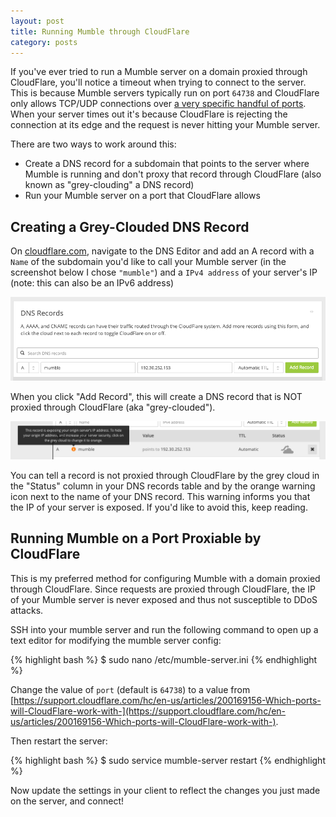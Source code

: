```yaml
---
layout: post
title: Running Mumble through CloudFlare
category: posts
---
```


If you've ever tried to run a Mumble server on a domain proxied through CloudFlare, you'll notice a timeout when trying to connect to the server. This is because Mumble servers typically run on port `64738` and CloudFlare only allows TCP/UDP connections over [a very specific handful of ports](https://support.cloudflare.com/hc/en-us/articles/200169156-Which-ports-will-CloudFlare-work-with-). When your server times out it's because CloudFlare is rejecting the connection at its edge and the request is never hitting your Mumble server.

There are two ways to work around this:

- Create a DNS record for a subdomain that points to the server where Mumble is running and don't proxy that record through CloudFlare (also known as "grey-clouding" a DNS record)
- Run your Mumble server on a port that CloudFlare allows

## Creating a Grey-Clouded DNS Record

On [cloudflare.com](cloudflare.com), navigate to the DNS Editor and add an A record with a `Name` of the subdomain you'd like to call your Mumble server (in the screenshot below I chose `"mumble"`) and a `IPv4 address` of your server's IP (note: this can also be an IPv6 address)

<img class="big" src="/blog/images/mumble-cloudflare/1.png" />

When you click "Add Record", this will create a DNS record that is NOT proxied through CloudFlare (aka "grey-clouded").

<img class="big" src="/blog/images/mumble-cloudflare/2.png" />

You can tell a record is not proxied through CloudFlare by the grey cloud in the "Status" column in your DNS records table and by the orange warning icon next to the name of your DNS record. This warning informs you that the IP of your server is exposed. If you'd like to avoid this, keep reading.

## Running Mumble on a Port Proxiable by CloudFlare

This is my preferred method for configuring Mumble with a domain proxied through CloudFlare. Since requests are proxied through CloudFlare, the IP of your Mumble server is never exposed and thus not susceptible to DDoS attacks.

SSH into your mumble server and run the following command to open up a text editor for modifying the mumble server config:

{% highlight bash %}
$ sudo nano /etc/mumble-server.ini
{% endhighlight %}

Change the value of `port` (default is `64738`) to a value from [https://support.cloudflare.com/hc/en-us/articles/200169156-Which-ports-will-CloudFlare-work-with-](https://support.cloudflare.com/hc/en-us/articles/200169156-Which-ports-will-CloudFlare-work-with-).

Then restart the server:

{% highlight bash %}
$ sudo service mumble-server restart
{% endhighlight %}

Now update the settings in your client to reflect the changes you just made on the server, and connect!
